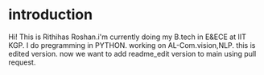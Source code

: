 # introduction
Hi! This  is Rithihas Roshan.i'm currently doing my B.tech in E&ECE at IIT KGP.
I do pregramming in PYTHON.
working on AL-Com.vision,NLP.
this is edited version.
now we want to add readme_edit version to main using pull request.
